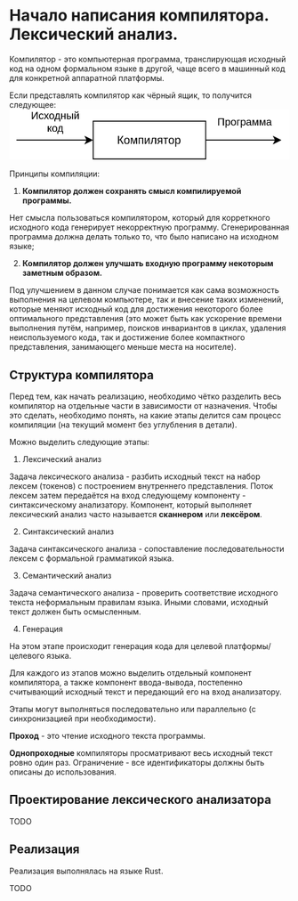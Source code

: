 # Начало написания компилятора. Лексический анализ.
Компилятор - это компьютерная программа, транслирующая исходный код на одном формальном языке в другой,
чаще всего в машинный код для конкретной аппаратной платформы.

Если представлять компилятор как чёрный ящик, то получится следующее:
![компилятор чёрный ящик](imgs/compiler_black_box.png)

Принципы компиляции:
1. **Компилятор должен сохранять смысл компилируемой программы.**

Нет смысла пользоваться компилятором, который для корреткного исходного кода
генерирует некорректную программу. Сгенерированная программа должна делать
только то, что было написано на исходном языке;

2. **Компилятор должен улучшать входную программу некоторым заметным образом.**

Под улучшением в данном случае понимается как сама возможность выполнения на
целевом компьютере, так и внесение таких изменений, которые меняют исходный код
для достижения некоторого более оптимального представления (это может быть как
ускорение времени выполнения путём, например, поисков инвариантов в циклах,
удаления неиспользуемого кода, так и достижение более компактного представления,
занимающего меньше места на носителе).


## Структура компилятора
Перед тем, как начать реализацию, необходимо чётко разделить
весь компилятор на отдельные части в зависимости от назначения. Чтобы это сделать,
необходимо понять, на какие этапы делится сам процесс компиляции
(на текущий момент без углубления в детали).

Можно выделить следующие этапы:
1. Лексический анализ

Задача лексического анализа - разбить исходный текст на набор лексем (токенов) с построением
внутреннего представления.
Поток лексем затем передаётся на вход следующему компоненту - синтаксическому анализатору.
Компонент, который выполняет лексический анализ часто называется **сканнером** или **лексёром**.

2. Синтаксический анализ

Задача синтаксического анализа - сопоставление последовательности лексем с формальной
грамматикой языка.

3. Семантический анализ

Задача семантического анализа - проверить соответствие исходного текста
неформальным правилам языка. Иными словами, исходный текст должен
быть осмысленным.

4. Генерация

На этом этапе происходит генерация кода для целевой платформы/целевого языка.

Для каждого из этапов можно выделить отдельный компонент компилятора, а также
компонент ввода-вывода, постепенно считывающий исходный текст и передающий его на
вход анализатору.

Этапы могут выполняться последовательно или параллельно (с синхронизацией при необходимости).

**Проход** - это чтение исходного текста программы.

**Однопроходные** компиляторы просматривают весь исходный текст ровно один раз.
Ограничение - все идентификаторы должны быть описаны до использования.

## Проектирование лексического анализатора
TODO

## Реализация
Реализация выполнялась на языке Rust.

TODO
